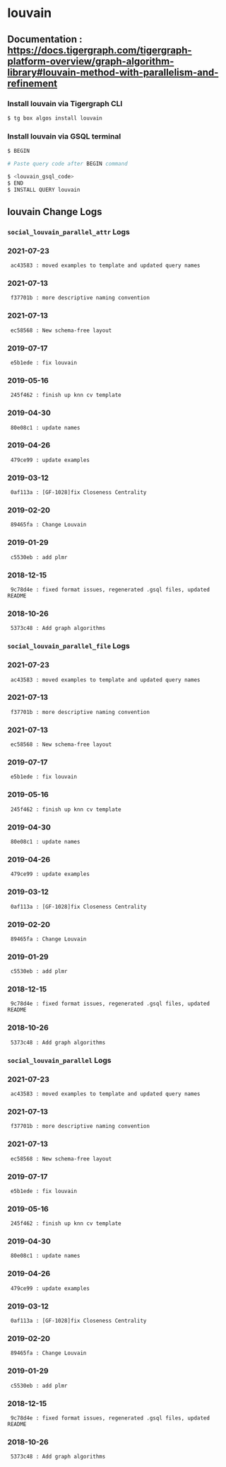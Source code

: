 # louvain
## Documentation : https://docs.tigergraph.com/tigergraph-platform-overview/graph-algorithm-library#louvain-method-with-parallelism-and-refinement
### Install louvain via Tigergraph CLI
```bash
$ tg box algos install louvain
```
### Install louvain via GSQL terminal
```bash
$ BEGIN 

# Paste query code after BEGIN command

$ <louvain_gsql_code>
$ END 
$ INSTALL QUERY louvain
```
## louvain Change Logs

### `social_louvain_parallel_attr` Logs
### 2021-07-23 
	 ac43583 : moved examples to template and updated query names
### 2021-07-13 
	 f37701b : more descriptive naming convention
### 2021-07-13 
	 ec58568 : New schema-free layout
### 2019-07-17 
	 e5b1ede : fix louvain
### 2019-05-16 
	 245f462 : finish up knn cv template
### 2019-04-30 
	 80e08c1 : update names
### 2019-04-26 
	 479ce99 : update examples
### 2019-03-12 
	 0af113a : [GF-1028]fix Closeness Centrality
### 2019-02-20 
	 89465fa : Change Louvain
### 2019-01-29 
	 c5530eb : add plmr
### 2018-12-15 
	 9c78d4e : fixed format issues, regenerated .gsql files, updated README
### 2018-10-26 
	 5373c48 : Add graph algorithms

### `social_louvain_parallel_file` Logs
### 2021-07-23 
	 ac43583 : moved examples to template and updated query names
### 2021-07-13 
	 f37701b : more descriptive naming convention
### 2021-07-13 
	 ec58568 : New schema-free layout
### 2019-07-17 
	 e5b1ede : fix louvain
### 2019-05-16 
	 245f462 : finish up knn cv template
### 2019-04-30 
	 80e08c1 : update names
### 2019-04-26 
	 479ce99 : update examples
### 2019-03-12 
	 0af113a : [GF-1028]fix Closeness Centrality
### 2019-02-20 
	 89465fa : Change Louvain
### 2019-01-29 
	 c5530eb : add plmr
### 2018-12-15 
	 9c78d4e : fixed format issues, regenerated .gsql files, updated README
### 2018-10-26 
	 5373c48 : Add graph algorithms

### `social_louvain_parallel` Logs
### 2021-07-23 
	 ac43583 : moved examples to template and updated query names
### 2021-07-13 
	 f37701b : more descriptive naming convention
### 2021-07-13 
	 ec58568 : New schema-free layout
### 2019-07-17 
	 e5b1ede : fix louvain
### 2019-05-16 
	 245f462 : finish up knn cv template
### 2019-04-30 
	 80e08c1 : update names
### 2019-04-26 
	 479ce99 : update examples
### 2019-03-12 
	 0af113a : [GF-1028]fix Closeness Centrality
### 2019-02-20 
	 89465fa : Change Louvain
### 2019-01-29 
	 c5530eb : add plmr
### 2018-12-15 
	 9c78d4e : fixed format issues, regenerated .gsql files, updated README
### 2018-10-26 
	 5373c48 : Add graph algorithms
